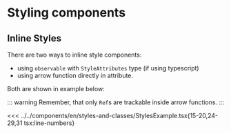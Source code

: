 # Styling components

<script setup>
import Demo from '../../components/tools/Demo.vue'
import { StylesExample } from '../../components/en/styles-and-classes/StylesExample.tsx'

</script>

## Inline Styles

There are two ways to inline style components:
 * using `observable` with `StyleAttributes` type (if using typescript)
 * using arrow function directly in attribute. 

Both are shown in example below:

::: warning
Remember, that only `Ref`s are trackable inside arrow functions.
:::

<<< ../../components/en/styles-and-classes/StylesExample.tsx{15-20,24-29,31 tsx:line-numbers}
<Demo :is="StylesExample" />
